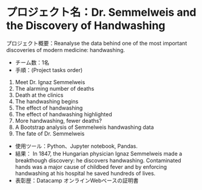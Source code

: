 
# プロジェクト名：Dr. Semmelweis and the Discovery of Handwashing

プロジェクト概要：Reanalyse the data behind one of the most important discoveries of modern medicine: handwashing.

- チーム数：1名
- 手順：(Project tasks order)
1. Meet Dr. Ignaz Semmelweis
2. The alarming number of deaths
3. Death at the clinics
4. The handwashing begins
5. The effect of handwashing
6. The effect of handwashing highlighted
7. More handwashing, fewer deaths?
8. A Bootstrap analysis of Semmelweis handwashing data
9. The fate of Dr. Semmelweis

- 使用ツール：Python、Jupyter notebook, Pandas.
- 結果： In 1847, the Hungarian physician Ignaz Semmelweis made a breakthough discovery: he discovers handwashing. Contaminated hands was a major cause of childbed fever and by enforcing handwashing at his hospital he saved hundreds of lives.
- 表彰歴：Datacamp オンラインWebベースの証明書 
